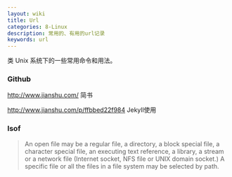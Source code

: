 ```yaml
---
layout: wiki
title: Url
categories: 8-Linux
description: 常用的、有用的url记录
keywords: url
---
```


类 Unix 系统下的一些常用命令和用法。


### Github

http://www.jianshu.com/   简书

http://www.jianshu.com/p/ffbbed22f984  Jekyll使用



### lsof

> An  open  file  may  be  a  regular  file,  a directory, a block special file, a character special file, an executing text reference, a library, a stream or a network file (Internet socket, NFS file or UNIX domain socket.)  A specific file or all the files in a file system may be selected by path.

